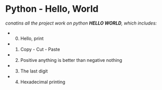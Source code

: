 # Python - Hello, World

_conatins all the project work on python **HELLO WORLD**, which includes:_

* 0. Hello, print
* 1. Copy - Cut - Paste
* 2. Positive anything is better than negative nothing
* 3. The last digit
* 4. Hexadecimal printing